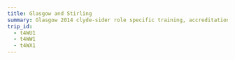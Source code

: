 ```yaml
---
title: Glasgow and Stirling
summary: Glasgow 2014 clyde-sider role specific training, accreditation and uniform collection. Plus, a day in Stirling.
trip_id:
  - t4WU1
  - t4WW1
  - t4WX1
---
```

